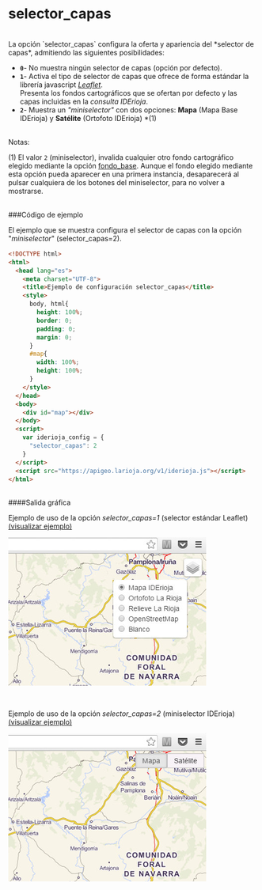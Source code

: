 # selector_capas
</br>
La opción `selector_capas` configura la oferta y apariencia del *selector de capas*, admitiendo las siguientes posibilidades:

- **`0`**- No muestra ningún selector de capas (opción por defecto).
- **`1`**- Activa el tipo de selector de capas que ofrece de forma estándar la librería javascript *[Leaflet](http://leafletjs.com/)*.  
Presenta los fondos cartográficos que se ofertan por defecto y las capas incluidas en la *consulta IDErioja*.
- **`2`**- Muestra un *"miniselector"* con dos opciones: **Mapa** (Mapa Base IDErioja) y **Satélite** (Ortofoto IDErioja)  *(1)

</br>Notas:

(1) El valor `2` (miniselector), invalida cualquier otro fondo cartográfico elegido mediante la opción [fondo_base](opciones/fondo_base). Aunque el fondo elegido mediante esta opción pueda aparecer en una primera instancia, desaparecerá al pulsar cualquiera de los botones del miniselector, para no volver a mostrarse.

</br>
###Código de ejemplo
</br>

El ejemplo que se muestra configura el selector de capas con la opción "*miniselector*" (selector_capas=2).

```html
<!DOCTYPE html>
<html>
  <head lang="es">
    <meta charset="UTF-8">
    <title>Ejemplo de configuración selector_capas</title>
    <style>
      body, html{
        height: 100%;
        border: 0;
        padding: 0;
        margin: 0;
      }
      #map{
        width: 100%;
        height: 100%;
      }
    </style>
  </head>
  <body>
    <div id="map"></div>
  </body>
  <script>
    var iderioja_config = {
      "selector_capas": 2
    }
  </script>
  <script src="https://apigeo.larioja.org/v1/iderioja.js"></script>
</html>
```

</br>
####Salida gráfica
</br>

Ejemplo de uso de la opción *selector_capas=1* (selector estándar Leaflet) [(visualizar ejemplo)](https://iderioja.github.io/doc_api_iderioja/ejemplo_opcion_selector_capas_1)

![Ejemplo de uso de la opción selector_capas=1](/img/opciones_selector_capas_1.jpg "Ejemplo de uso de la opción selector_capas = 1")

</br>

Ejemplo de uso de la opción *selector_capas=2* (miniselector IDErioja) [(visualizar ejemplo)](https://iderioja.github.io/doc_api_iderioja/ejemplo_opcion_selector_capas_2)

![Ejemplo de uso de la opción selector_capas=2](/img/opciones_selector_capas_2.jpg "Ejemplo de uso de la opción selector_capas = 2")

